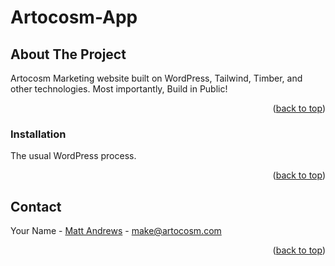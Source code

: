 # Artocosm-App

<!-- ABOUT THE PROJECT -->

## About The Project

Artocosm Marketing website built on WordPress, Tailwind, Timber, and other technologies. Most importantly, Build in Public!

<p align="right">(<a href="#top">back to top</a>)</p>

### Installation

The usual WordPress process.

<p align="right">(<a href="#top">back to top</a>)</p>

<!-- CONTACT -->

## Contact

Your Name - [Matt Andrews](https://artocosm.com) - make@artocosm.com

<p align="right">(<a href="#top">back to top</a>)</p>
